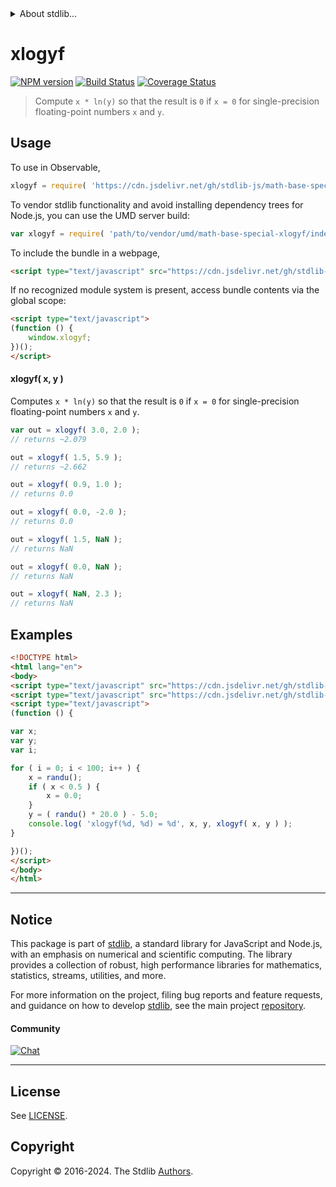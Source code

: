 <!--

@license Apache-2.0

Copyright (c) 2024 The Stdlib Authors.

Licensed under the Apache License, Version 2.0 (the "License");
you may not use this file except in compliance with the License.
You may obtain a copy of the License at

   http://www.apache.org/licenses/LICENSE-2.0

Unless required by applicable law or agreed to in writing, software
distributed under the License is distributed on an "AS IS" BASIS,
WITHOUT WARRANTIES OR CONDITIONS OF ANY KIND, either express or implied.
See the License for the specific language governing permissions and
limitations under the License.

-->


<details>
  <summary>
    About stdlib...
  </summary>
  <p>We believe in a future in which the web is a preferred environment for numerical computation. To help realize this future, we've built stdlib. stdlib is a standard library, with an emphasis on numerical and scientific computation, written in JavaScript (and C) for execution in browsers and in Node.js.</p>
  <p>The library is fully decomposable, being architected in such a way that you can swap out and mix and match APIs and functionality to cater to your exact preferences and use cases.</p>
  <p>When you use stdlib, you can be absolutely certain that you are using the most thorough, rigorous, well-written, studied, documented, tested, measured, and high-quality code out there.</p>
  <p>To join us in bringing numerical computing to the web, get started by checking us out on <a href="https://github.com/stdlib-js/stdlib">GitHub</a>, and please consider <a href="https://opencollective.com/stdlib">financially supporting stdlib</a>. We greatly appreciate your continued support!</p>
</details>

# xlogyf

[![NPM version][npm-image]][npm-url] [![Build Status][test-image]][test-url] [![Coverage Status][coverage-image]][coverage-url] <!-- [![dependencies][dependencies-image]][dependencies-url] -->

> Compute `x * ln(y)` so that the result is `0` if `x = 0` for single-precision floating-point numbers `x` and `y`.



<section class="usage">

## Usage

To use in Observable,

```javascript
xlogyf = require( 'https://cdn.jsdelivr.net/gh/stdlib-js/math-base-special-xlogyf@umd/browser.js' )
```

To vendor stdlib functionality and avoid installing dependency trees for Node.js, you can use the UMD server build:

```javascript
var xlogyf = require( 'path/to/vendor/umd/math-base-special-xlogyf/index.js' )
```

To include the bundle in a webpage,

```html
<script type="text/javascript" src="https://cdn.jsdelivr.net/gh/stdlib-js/math-base-special-xlogyf@umd/browser.js"></script>
```

If no recognized module system is present, access bundle contents via the global scope:

```html
<script type="text/javascript">
(function () {
    window.xlogyf;
})();
</script>
```

#### xlogyf( x, y )

Computes `x * ln(y)` so that the result is `0` if `x = 0` for single-precision floating-point numbers `x` and `y`.

```javascript
var out = xlogyf( 3.0, 2.0 );
// returns ~2.079

out = xlogyf( 1.5, 5.9 );
// returns ~2.662

out = xlogyf( 0.9, 1.0 );
// returns 0.0

out = xlogyf( 0.0, -2.0 );
// returns 0.0

out = xlogyf( 1.5, NaN );
// returns NaN

out = xlogyf( 0.0, NaN );
// returns NaN

out = xlogyf( NaN, 2.3 );
// returns NaN
```

</section>

<!-- /.usage -->

<section class="examples">

## Examples

<!-- eslint no-undef: "error" -->

```html
<!DOCTYPE html>
<html lang="en">
<body>
<script type="text/javascript" src="https://cdn.jsdelivr.net/gh/stdlib-js/random-base-randu@umd/browser.js"></script>
<script type="text/javascript" src="https://cdn.jsdelivr.net/gh/stdlib-js/math-base-special-xlogyf@umd/browser.js"></script>
<script type="text/javascript">
(function () {

var x;
var y;
var i;

for ( i = 0; i < 100; i++ ) {
    x = randu();
    if ( x < 0.5 ) {
        x = 0.0;
    }
    y = ( randu() * 20.0 ) - 5.0;
    console.log( 'xlogyf(%d, %d) = %d', x, y, xlogyf( x, y ) );
}

})();
</script>
</body>
</html>
```

</section>

<!-- /.examples -->

<!-- C interface documentation. -->



<!-- Section for related `stdlib` packages. Do not manually edit this section, as it is automatically populated. -->

<section class="related">

</section>

<!-- /.related -->

<!-- Section for all links. Make sure to keep an empty line after the `section` element and another before the `/section` close. -->


<section class="main-repo" >

* * *

## Notice

This package is part of [stdlib][stdlib], a standard library for JavaScript and Node.js, with an emphasis on numerical and scientific computing. The library provides a collection of robust, high performance libraries for mathematics, statistics, streams, utilities, and more.

For more information on the project, filing bug reports and feature requests, and guidance on how to develop [stdlib][stdlib], see the main project [repository][stdlib].

#### Community

[![Chat][chat-image]][chat-url]

---

## License

See [LICENSE][stdlib-license].


## Copyright

Copyright &copy; 2016-2024. The Stdlib [Authors][stdlib-authors].

</section>

<!-- /.stdlib -->

<!-- Section for all links. Make sure to keep an empty line after the `section` element and another before the `/section` close. -->

<section class="links">

[npm-image]: http://img.shields.io/npm/v/@stdlib/math-base-special-xlogyf.svg
[npm-url]: https://npmjs.org/package/@stdlib/math-base-special-xlogyf

[test-image]: https://github.com/stdlib-js/math-base-special-xlogyf/actions/workflows/test.yml/badge.svg?branch=main
[test-url]: https://github.com/stdlib-js/math-base-special-xlogyf/actions/workflows/test.yml?query=branch:main

[coverage-image]: https://img.shields.io/codecov/c/github/stdlib-js/math-base-special-xlogyf/main.svg
[coverage-url]: https://codecov.io/github/stdlib-js/math-base-special-xlogyf?branch=main

<!--

[dependencies-image]: https://img.shields.io/david/stdlib-js/math-base-special-xlogyf.svg
[dependencies-url]: https://david-dm.org/stdlib-js/math-base-special-xlogyf/main

-->

[chat-image]: https://img.shields.io/gitter/room/stdlib-js/stdlib.svg
[chat-url]: https://app.gitter.im/#/room/#stdlib-js_stdlib:gitter.im

[stdlib]: https://github.com/stdlib-js/stdlib

[stdlib-authors]: https://github.com/stdlib-js/stdlib/graphs/contributors

[umd]: https://github.com/umdjs/umd
[es-module]: https://developer.mozilla.org/en-US/docs/Web/JavaScript/Guide/Modules

[deno-url]: https://github.com/stdlib-js/math-base-special-xlogyf/tree/deno
[deno-readme]: https://github.com/stdlib-js/math-base-special-xlogyf/blob/deno/README.md
[umd-url]: https://github.com/stdlib-js/math-base-special-xlogyf/tree/umd
[umd-readme]: https://github.com/stdlib-js/math-base-special-xlogyf/blob/umd/README.md
[esm-url]: https://github.com/stdlib-js/math-base-special-xlogyf/tree/esm
[esm-readme]: https://github.com/stdlib-js/math-base-special-xlogyf/blob/esm/README.md
[branches-url]: https://github.com/stdlib-js/math-base-special-xlogyf/blob/main/branches.md

[stdlib-license]: https://raw.githubusercontent.com/stdlib-js/math-base-special-xlogyf/main/LICENSE

<!-- <related-links> -->

<!-- </related-links> -->

</section>

<!-- /.links -->
